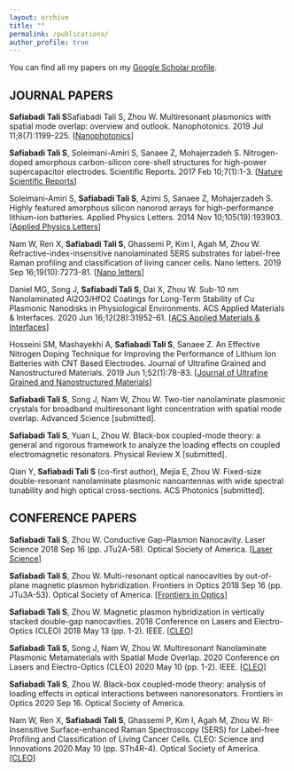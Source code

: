 ```yaml
---
layout: archive
title: ""
permalink: /publications/
author_profile: true
---
```


You can find all my papers on my [Google Scholar profile](https://scholar.google.com/citations?user=Hp0MiBcAAAAJ&hl=en&authuser=1).



JOURNAL PAPERS
---------------------

**Safiabadi Tali S**Safiabadi Tali S, Zhou W. Multiresonant plasmonics with spatial mode overlap: overview and outlook. Nanophotonics. 2019 Jul 11;8(7):1199-225. [[Nanophotonics](https://www.degruyter.com/view/journals/nanoph/8/7/article-p1199.xml)]

**Safiabadi Tali S**, Soleimani-Amiri S, Sanaee Z, Mohajerzadeh S. Nitrogen-doped amorphous carbon-silicon core-shell structures for high-power supercapacitor electrodes. Scientific Reports. 2017 Feb 10;7(1):1-3. [[Nature Scientific Reports](https://www.nature.com/articles/srep42425/)]

Soleimani-Amiri S, **Safiabadi Tali S**, Azimi S, Sanaee Z, Mohajerzadeh S. Highly featured amorphous silicon nanorod arrays for high-performance lithium-ion batteries. Applied Physics Letters. 2014 Nov 10;105(19):193903. [[Applied Physics Letters](https://aip.scitation.org/doi/full/10.1063/1.4902068?casa_token=SnWg4sD5_8IAAAAA%3A9pPNNLcSLq06VFi4eXC0hW851L_7D3clVoOnRFFAerTKWNvVPADshTpFEorTOZZ39aQHiJfoJ65l)]

Nam W, Ren X, **Safiabadi Tali S**, Ghassemi P, Kim I, Agah M, Zhou W. Refractive-index-insensitive nanolaminated SERS substrates for label-free Raman profiling and classification of living cancer cells. Nano letters. 2019 Sep 16;19(10):7273-81. [[Nano letters](https://pubs.acs.org/doi/abs/10.1021/acs.nanolett.9b02864?casa_token=y_JQ-C2cHDIAAAAA:5o-A7s72eVOmYyMiR4qKpLUiKfeEZA0wyCMbqFypUJAQ1GDc3M0kNgnxdD46ybl6XqkDslSGEg-Lvdc)]

Daniel MG, Song J, **Safiabadi Tali S**, Dai X, Zhou W. Sub-10 nm Nanolaminated Al2O3/HfO2 Coatings for Long-Term Stability of Cu Plasmonic Nanodisks in Physiological Environments. ACS Applied Materials & Interfaces. 2020 Jun 16;12(28):31952-61. [[ACS Applied Materials & Interfaces](https://pubs.acs.org/doi/abs/10.1021/acsami.0c06941?casa_token=WuHHNSuK72AAAAAA:saKVRsOWzdcCpXxNByKM8T8_PgWsg2rU2V3UtOLdJmjjCgBXoWggTpuI4WLwTrM6mvLB8Y7pYuf07m0)]

Hosseini SM, Mashayekhi A, **Safiabadi Tali S**, Sanaee Z. An Effective Nitrogen Doping Technique for Improving the Performance of Lithium Ion Batteries with CNT Based Electrodes. Journal of Ultrafine Grained and Nanostructured Materials. 2019 Jun 1;52(1):78-83. [[Journal of Ultrafine Grained and Nanostructured Materials](https://jufgnsm.ut.ac.ir/article_51164_0.html/article_71423.html)]

**Safiabadi Tali S**, Song J, Nam W, Zhou W. Two-tier nanolaminate plasmonic crystals for broadband multiresonant light concentration with spatial mode overlap. Advanced Science [submitted].

**Safiabadi Tali S**, Yuan L, Zhou W. Black-box coupled-mode theory: a general and rigorous framework to analyze the loading effects on coupled electromagnetic resonators. Physical Review X [submitted].

Qian Y, **Safiabadi Tali S** (co-first author), Mejia E, Zhou W. Fixed-size double-resonant nanolaminate plasmonic nanoantennas with wide spectral tunability and high optical cross-sections. ACS Photonics [submitted].


CONFERENCE PAPERS
---------------------

**Safiabadi Tali S**, Zhou W. Conductive Gap-Plasmon Nanocavity. Laser Science 2018 Sep 16 (pp. JTu2A-58). Optical Society of America. [[Laser Science](https://www.osapublishing.org/abstract.cfm?uri=ls-2018-JTu2A.58)]

**Safiabadi Tali S**, Zhou W. Multi-resonant optical nanocavities by out-of-plane magnetic plasmon hybridization. Frontiers in Optics 2018 Sep 16 (pp. JTu3A-53). Optical Society of America. [[Frontiers in Optics](https://www.osapublishing.org/abstract.cfm?uri=FiO-2018-JTu3A.53)]

**Safiabadi Tali S**, Zhou W. Magnetic plasmon hybridization in vertically stacked double-gap nanocavities. 2018 Conference on Lasers and Electro-Optics (CLEO) 2018 May 13 (pp. 1-2). IEEE. [[CLEO](https://ieeexplore.ieee.org/abstract/document/8426746)]

**Safiabadi Tali S**, Song J, Nam W, Zhou W. Multiresonant Nanolaminate Plasmonic Metamaterials with Spatial Mode Overlap. 2020 Conference on Lasers and Electro-Optics (CLEO) 2020 May 10 (pp. 1-2). IEEE. [[CLEO](https://ieeexplore.ieee.org/abstract/document/9192713)]

**Safiabadi Tali S**, Zhou W. Black-box coupled-mode theory: analysis of loading effects in optical interactions between nanoresonators. Frontiers in Optics 2020 Sep 16. Optical Society of America.
	
Nam W, Ren X, **Safiabadi Tali S**, Ghassemi P, Kim I, Agah M, Zhou W. RI-Insensitive Surface-enhanced Raman Spectroscopy (SERS) for Label-free Profiling and Classification of Living Cancer Cells. CLEO: Science and Innovations 2020 May 10 (pp. STh4R-4). Optical Society of America. [[CLEO](https://www.osapublishing.org/abstract.cfm?uri=CLEO_SI-2020-STh4R.4)]




